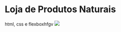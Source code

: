 # Loja de Produtos Naturais

html, css e flexboxhfgv
<img src="https://github.com/dieegobs/loja-de-produtos-naturais/blob/main/images/Site.png?raw=true"/>
